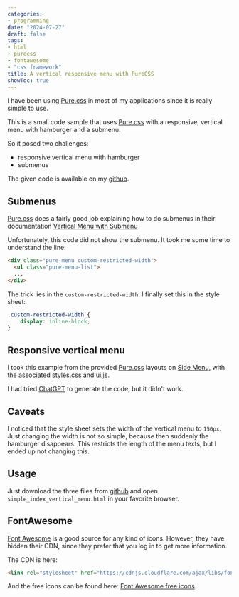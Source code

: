 ```yaml
---
categories:
- programming
date: "2024-07-27"
draft: false
tags:
- html
- purecss
- fontawesome
- "css framework"
title: A vertical responsive menu with PureCSS
showToc: true
---
```


I have been using [Pure.css] in most of my applications since it is really simple to use.

This is a small code sample that uses [Pure.css] with a responsive, vertical menu with hamburger and a submenu.

So it posed two challenges:
- responsive vertical menu with hamburger
- submenus

The given code is available on my [github].

## Submenus

[Pure.css] does a fairly good job explaining how to do submenus in their documentation [Vertical Menu with Submenu](https://purecss.io/menus/#vertical-menu-with-submenus)

Unfortunately, this code did not show the submenu. It took me some time to understand the line:

~~~html
<div class="pure-menu custom-restricted-width">
  <ul class="pure-menu-list">
  ...
</div>
~~~

The trick lies in the `custom-restricted-width`. I finally set this in the style sheet:

~~~css
.custom-restricted-width {
    display: inline-block;
}
~~~


## Responsive vertical menu

I took this example from the provided [Pure.css] layouts on [Side Menu](https://purecss.io/layouts/side-menu/#home), with the associated 
[styles.css](https://github.com/pure-css/pure/blob/master/site/static/layouts/side-menu/styles.css) and 
[ui.js](https://github.com/pure-css/pure/blob/master/site/static/js/ui.js).

I had tried [ChatGPT](https://chatgpt.com) to generate the code, but it didn't work.

## Caveats

I noticed that the style sheet sets the width of the vertical menu to `150px`. Just changing the width is not so simple, because then suddenly the hamburger disappears. This restricts the length of the menu texts, but I ended up not changing this.
 
## Usage

Just download the three files from [github] and open `simple_index_vertical_menu.html` in your favorite browser.

## FontAwesome

[Font Awesome] is a good source for any kind of icons. However, they have hidden their CDN, since they prefer that you log in to get more information.

The CDN is here:

~~~html
<link rel="stylesheet" href="https://cdnjs.cloudflare.com/ajax/libs/font-awesome/6.6.0/css/all.min.css" integrity="sha512-Kc323vGBEqzTmouAECnVceyQqyqdsSiqLQISBL29aUW4U/M7pSPA/gEUZQqv1cwx4OnYxTxve5UMg5GT6L4JJg==" crossorigin="anonymous" referrerpolicy="no-referrer" />
~~~

And the free icons can be found here: [Font Awesome free icons](https://fontawesome.com/search?o=r&m=free).

[Pure.css]: https://purecss.io/
[github]: https://github.com/mmgreiner/vertical-responsive-menu
[Font Awesome]: https://fontawesome.com/